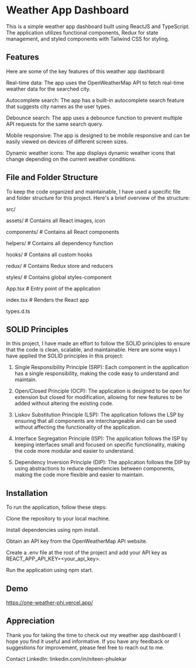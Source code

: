 
# Weather App Dashboard

This is a simple weather app dashboard built using ReactJS and TypeScript. The application utilizes functional components, Redux for state management, and styled components with Tailwind CSS for styling.


## Features

Here are some of the key features of this weather app dashboard:

Real-time data: The app uses the OpenWeatherMap API to fetch real-time weather data for the searched city.

Autocomplete search: The app has a built-in autocomplete search feature that suggests city names as the user types.

Debounce search: The app uses a debounce function to prevent multiple API requests for the same search query.

Mobile responsive: The app is designed to be mobile responsive and can be easily viewed on devices of different screen sizes.

Dynamic weather icons: The app displays dynamic weather icons that change depending on the current weather conditions.



## File and Folder Structure

To keep the code organized and maintainable, I have used a specific file and folder structure for this project. Here's a brief overview of the structure:

src/

 assets/        # Contains all React images, icon
 
 components/    # Contains all React components

 helpers/       # Contains all dependency function 

 hooks/         # Contains all custom hooks 

 redux/         # Contains Redux store and reducers
 
 styles/        # Contains global styles-component
 
 App.tsx        # Entry point of the application

 index.tsx      # Renders the React app

 types.d.ts 

## SOLID Principles



In this project, I have made an effort to follow the SOLID principles to ensure that the code is clean, scalable, and maintainable. Here are some ways I have applied the SOLID principles in this project:

1. Single Responsibility Principle (SRP): Each component in the application has a single responsibility, making the code easy to understand and maintain.

2. Open/Closed Principle (OCP): The application is designed to be open for extension but closed for modification, allowing for new features to be added without altering the existing code.

3. Liskov Substitution Principle (LSP): The application follows the LSP by ensuring that all components are interchangeable and can be used without affecting the functionality of the application.

4. Interface Segregation Principle (ISP): The application follows the ISP by keeping interfaces small and focused on specific functionality, making the code more modular and easier to understand.

5. Dependency Inversion Principle (DIP): The application follows the DIP by using abstractions to reduce dependencies between components, making the code more flexible and easier to maintain.


## Installation
To run the application, follow these steps:

Clone the repository to your local machine.

Install dependencies using npm install.

Obtain an API key from the OpenWeatherMap API website.

Create a .env file at the root of the project and add your API key as REACT_APP_API_KEY=<your_api_key>.

Run the application using npm start.

## Demo

https://one-weather-phi.vercel.app/
    
## Appreciation

Thank you for taking the time to check out my weather app dashboard! I hope you find it useful and informative. If you have any feedback or suggestions for improvement, please feel free to reach out to me.

Contact
LinkedIn: linkedin.com/in/niteen-phulekar
